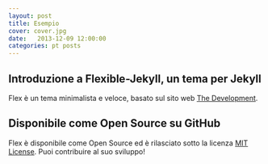 ```yaml
---
layout: post
title: Esempio
cover: cover.jpg
date:   2013-12-09 12:00:00
categories: pt posts
---
```


## Introduzione a Flexible-Jekyll, un tema per Jekyll

Flex è un tema minimalista e veloce, basato sul sito web [The Development](https://jekyllthemes.io/theme/flexible-jekyll).

## Disponibile come Open Source su GitHub

Flex è disponibile come Open Source ed è rilasciato sotto la licenza [MIT License](https://opensource.org/licenses/MIT). Puoi contribuire al suo sviluppo!
